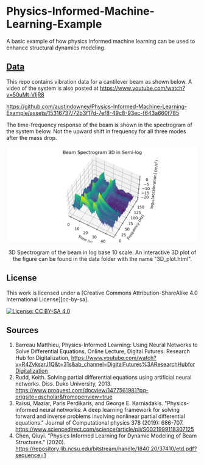 # Physics-Informed-Machine-Learning-Example


A basic example of how physics informed machine learning can be used to enhance structural dynamics modeling.

## [Data](data)

This repo contains vibration data for a cantilever beam as shown below. A video of the system is also posted at https://www.youtube.com/watch?v=50uMt-VIjR8

https://github.com/austindowney/Physics-Informed-Machine-Learning-Example/assets/15316737/72b3f17d-7ef8-49c8-93ec-f643a660f785

The time-frequency response of the beam is shown in the spectrogram of the system below. Not the upward shift in frequency for all three modes after the mass drop.

<p align="center">
<img src="data/Spectrogram_3D_Log.png" alt="drawing" width="700"/>
</p>
<p align="center">
3D Spectrogram of the beam in log base 10 scale. An interactive 3D plot of the figure can be found in the data folder with the name "3D_plot.html".
</p>

## License


This work is licensed under a
[Creative Commons Attribution-ShareAlike 4.0 International License][cc-by-sa].

[![License: CC BY-SA 4.0](https://img.shields.io/badge/License-CC_BY--SA_4.0-lightgrey.svg)](https://creativecommons.org/licenses/by-sa/4.0/)



## Sources
1. Barreau Matthieu, Physics-Informed Learning: Using Neural Networks to Solve Differential Equations, Online Lecture, Digital Futures: Research Hub for Digitalization, https://www.youtube.com/watch?v=R4ZvksarJ1Q&t=31s&ab_channel=DigitalFutures%3AResearchHubforDigitalization
1. Rudd, Keith. Solving partial differential equations using artificial neural networks. Diss. Duke University, 2013. https://www.proquest.com/docview/1477561981?pq-origsite=gscholar&fromopenview=true
1. Raissi, Maziar, Paris Perdikaris, and George E. Karniadakis. "Physics-informed neural networks: A deep learning framework for solving forward and inverse problems involving nonlinear partial differential equations." Journal of Computational physics 378 (2019): 686-707. https://www.sciencedirect.com/science/article/pii/S0021999118307125
1. Chen, Qiuyi. "Physics Informed Learning for Dynamic Modeling of Beam Structures." (2020). https://repository.lib.ncsu.edu/bitstream/handle/1840.20/37410/etd.pdf?sequence=1








